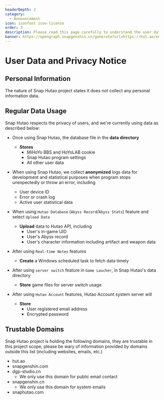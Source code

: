 ```yaml
---
headerDepth: 2
category:
  - Announcement
icon: iconfont icon-license
order: 3
description: Please read this page carefully to understand the user data handling and privacy rights for the Snap Hutao project.
banner: https://opengraph.snapgenshin.cn/generate?url=https://hut.ao/en/statements/privacy-notice.html
---
```


# User Data and Privacy Notice

## Personal Information

The nature of Snap Hutao project states it does not collect any personal information data.

## Regular Data Usage

Snap Hutao respects the privacy of users, and we're currently using data as described below:

- Once using Snap Hutao, the database file in the **data directory**

  - **Stores**
    - MiHoYo BBS and HoYoLAB cookie
    - Snap Hutao program settings
    - All other user data

- When using Snap Hutao, we collect **anonymized** logs data for development and statistical purposes when program stops unexpectedly or throw an error, including

  - User device ID
  - Error or crash log
  - Active user statistical data

- When using `Hutao Database` (`Abyss Record`/`Abyss Stats`) feature and select `Upload Data`

  - **Upload** data to Hutao API, including
    - User's in-game UID
    - User's Abyss record
    - User's character information including artifact and weapon data

- After using `Real-time Notes` features

  - **Create** a Windows scheduled task to fetch data timely

- After using `server switch` feature in `Game Laucher`, in Snap Hutao's data directory

  - **Store** game files for server switch usage

- After using `Hutao Account` features, Hutao Account system server will
  - **Store**
    - User registered email address
    - Encrypted password

## Trustable Domains

Snap Hutao project is holding the following domains, they are trustable in this project scope, please be wary of
information provided by domains outside this list (including websites, emails, etc.)

- hut.ao
- snapgenshin.com
- dgp-studio.cn
  - We only use this domain for public email contact
- snapgenshin.cn
  - We only use this domain for system emails
- snaphutao.com
